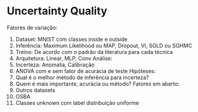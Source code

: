 # Uncertainty Quality


Fatores de variação:
1) Dataset: MNIST com classes inside e outside
2) Inferência: Maximum Likelihood ou MAP, Dropout, VI, SGLD ou SGHMC
3) Treino: De acordo com o padrão da literatura para cada técnica
4) Arquitetura: Linear, MLP, Conv
Análise:
1) Incerteza: Anomalia, Calibração
2) ANOVA com e sem fator de acurácia de teste
Hipóteses:
1) Qual é o melhor método de inferência para incerteza?
2) Quem é mais importante, acurácia ou método?
Fatores em aberto:
1) Outros datasets
2) OSBA
3) Classes unknown com label distribuição uniforme
